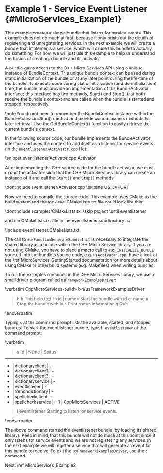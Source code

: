 Example 1 - Service Event Listener    {#MicroServices_Example1}
==================================

This example creates a simple bundle that listens for service events.
This example does not do much at first, because it only prints out the details
of registering and unregistering services. In the next example we will create
a bundle that implements a service, which will cause this bundle to actually
do something. For now, we will just use this example to help us understand the
basics of creating a bundle and its activator.

A bundle gains access to the C++ Micro Services API using a unique instance
of BundleContext. This unique bundle context can be used during static
initialization of the bundle or at any later point during the life-time of the
bundle. To execute code during static initialization (and de-initialization)
time, the bundle must provide an implementation of the BundleActivator interface;
this interface has two methods, Start() and Stop(), that both receive the
bundle's context and are called when the bundle is started and stopped, respectively.

\note You do not need to remember the BundleContext instance within the
BundleActivator::Start() method and provide custom access methods for later
retrieval. Use the GetBundleContext() function to easily retrieve the current
bundle's context.

In the following source code, our bundle implements
the BundleActivator interface and uses the context to add itself as a listener
for service events (in the `eventlistener/Activator.cpp` file):

\snippet eventlistener/Activator.cpp Activator

After implementing the C++ source code for the bundle activator, we must *export*
the activator such that the C++ Micro Services library can create an instance
of it and call the `Start()` and `Stop()` methods:

\dontinclude eventlistener/Activator.cpp
\skipline US_EXPORT

Now we need to compile the source code. This example uses CMake as the build
system and the top-level CMakeLists.txt file could look like this:

\dontinclude examples/CMakeLists.txt
\skip project
\until eventlistener

and the CMakeLists.txt file in the eventlistener subdirectory is:

\include eventlistener/CMakeLists.txt

The call to `#usFunctionGenerateBundleInit` is necessary to integrate the shared
library as a bundle within the C++ Micro Service library. If you are not using
CMake, you have to place a macro call to `#US_INITIALIZE_BUNDLE` yourself into the
bundle's source code, e.g. in `Activator.cpp`. Have a look at the
\ref MicroServices_GettingStarted documentation for more details about using CMake
or other build systems (e.g. Makefiles) when writing bundles.

To run the examples contained in the C++ Micro Services library, we use a small
driver program called `usFrameworkExamplesDriver`:

\verbatim
CppMicroServices-build> bin/usFrameworkExamplesDriver
> h
h               This help text
l <id | name>   Start the bundle with id <id> or name <name>
u <id>          Stop the bundle with id <id>
s               Print status information
q               Quit
>
\endverbatim

Typing `s` at the command prompt lists the available, started, and stopped bundles.
To start the eventlistener bundle, type `l eventlistener` at the command prompt:

\verbatim
> s
Id | Name                 | Status
-----------------------------------
 - | dictionaryclient     | -
 - | dictionaryclient2    | -
 - | dictionaryclient3    | -
 - | dictionaryservice    | -
 - | eventlistener        | -
 - | frenchdictionary     | -
 - | spellcheckclient     | -
 - | spellcheckservice    | -
 1 | CppMicroServices     | ACTIVE
> l eventlistener
Starting to listen for service events.
>
\endverbatim

The above command started the eventlistener bundle (by loading its shared library).
Keep in mind, that this bundle will not do much at this point since it only
listens for service events and we are not registering any services. In the next
example we will register a service that will generate an event for this bundle to
receive. To exit the `usFrameworkExamplesDriver`, use the `q` command.

Next: \ref MicroServices_Example2
